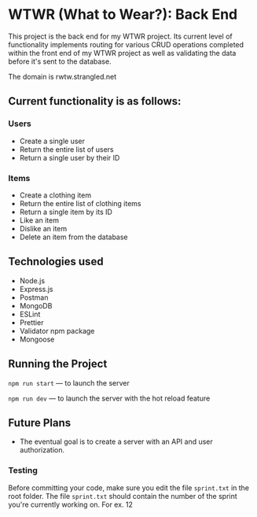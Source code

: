 # WTWR (What to Wear?): Back End

This project is the back end for my WTWR project. Its current level of functionality implements routing for various CRUD operations completed within the front end of my WTWR project as well as validating the data before it's sent to the database.

The domain is rwtw.strangled.net

## Current functionality is as follows:

### Users

- Create a single user
- Return the entire list of users
- Return a single user by their ID

### Items

- Create a clothing item
- Return the entire list of clothing items
- Return a single item by its ID
- Like an item
- Dislike an item
- Delete an item from the database

## Technologies used

- Node.js
- Express.js
- Postman
- MongoDB
- ESLint
- Prettier
- Validator npm package
- Mongoose

## Running the Project

`npm run start` — to launch the server

`npm run dev` — to launch the server with the hot reload feature

## Future Plans

- The eventual goal is to create a server with an API and user authorization.

### Testing

Before committing your code, make sure you edit the file `sprint.txt` in the root folder. The file `sprint.txt` should contain the number of the sprint you're currently working on. For ex. 12
